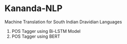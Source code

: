 # Kananda-NLP
Machine Translation for South Indian Dravidian Languages

1. POS Tagger using Bi-LSTM Model
2. POS Tagger using BERT
